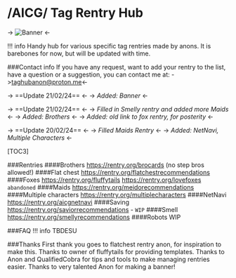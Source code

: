 # /AICG/ Tag Rentry Hub
-> ![Banner](https://files.catbox.moe/eths0a.png) <-

!!! info Handy hub for various specific tag rentries made by anons. It is barebones for now, but will be updated with time.

###Contact info
If you have any request, want to add your rentry to the list, have a question or a suggestion, you can contact me at:
->taghubanon@proton.me<-

-> ==Update 21/02/24== <-
-> *Added: Banner* <-

-> ==Update 21/02/24== <-
-> *Filled in Smelly rentry and added more Maids* <-
-> *Added: Brothers* <-
-> *Added: old link to fox rentry, for posterity* <-

-> ==Update 20/02/24== <-
-> *Filled Maids Rentry* <-
-> *Added: NetNavi, Multiple Characters* <-

[TOC3]

###Rentries
####Brothers
https://rentry.org/brocards (no step bros allowed!)
####Flat chest
https://rentry.org/flatchestrecommendations
####Foxes
https://rentry.org/fluffytails
https://rentry.org/lovefoxes `abandoned`
####Maids
https://rentry.org/meidorecommendations
####Multiple characters
https://rentry.org/multiplecharacters
####NetNavi
https://rentry.org/aicgnetnavi
####Saving
https://rentry.org/saviorrecommendations - `WIP`
####Smell
https://rentry.org/smellyrecommendations
####Robots
WIP

###FAQ
!!! info TBDESU

###Thanks
First thank you goes to flatchest rentry anon, for inspiration to make this.
Thanks to owner of fluffytails for providing templates.
Thanks to Anon and QualifiedCobra for tips and tools to make managing rentries easier.
Thanks to very talented Anon for making a banner!
